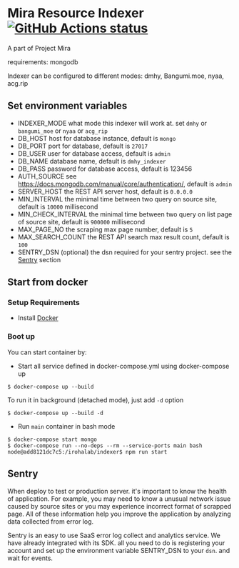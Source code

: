 # Mira Resource Indexer [![GitHub Actions status](https://github.com/irohalab/indexer/workflows/lint-and-unit-test/badge.svg)](https://github.com/irohalab/indexer)

A part of Project Mira

requirements: mongodb

Indexer can be configured to different modes: dmhy, Bangumi.moe, nyaa, acg.rip

## Set environment variables

- INDEXER_MODE what mode this indexer will work at. set `dmhy` or `bangumi_moe` or `nyaa` or `acg_rip`
- DB_HOST host for database instance, default is `mongo`
- DB_PORT port for database, default is `27017`
- DB_USER user for database access, default is `admin`
- DB_NAME database name, default is `dmhy_indexer`
- DB_PASS password for database access, default is 123456
- AUTH_SOURCE see https://docs.mongodb.com/manual/core/authentication/, default is `admin`
- SERVER_HOST the REST API server host, default is `0.0.0.0`
- MIN_INTERVAL the minimal time between two query on source site, default is `10000` millisecond
- MIN_CHECK_INTERVAL the minimal time between two query on list page of source site, default is `900000` millisecond
- MAX_PAGE_NO the scraping max page number, default is `5`
- MAX_SEARCH_COUNT the REST API search max result count, default is `100`
- SENTRY_DSN (optional) the dsn required for your sentry project. see the [Sentry](#Sentry) section

## Start from docker

### Setup Requirements

* Install [Docker](https://www.docker.com/community-edition#/download)

### Boot up

You can start container by:

- Start all service defined in docker-compose.yml using docker-compose up

```
$ docker-compose up --build
```
To run it in background (detached mode), just add `-d` option
```
$ docker-compose up --build -d
```

- Run `main` container in bash mode

```
$ docker-compose start mongo
$ docker-compose run --no-deps --rm --service-ports main bash
node@add8121dc7c5:/irohalab/indexer$ npm run start
```

## Sentry

When deploy to test or production server. it's important to know the health of application. For example, you may need to
 know a unusual network issue caused by source sites or you may experience incorrect format of scrapped page. All of these
 information help you improve the application by analyzing data collected from error log.

Sentry is an easy to use SaaS error log collect and analytics service. We have already integrated with its SDK. all you
 need to do is registering your account and set up the environment variable SENTRY_DSN to your `dsn`. and wait for events.
